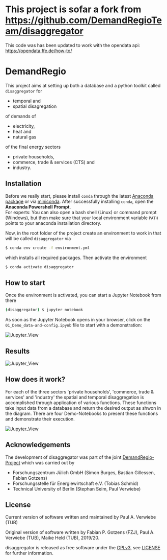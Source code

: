 # This project is sofar a fork from https://github.com/DemandRegioTeam/disaggregator
This code was has been updated to work with the opendata api: https://opendata.ffe.de/how-to/
 
# DemandRegio

This project aims at setting up both a database and a python toolkit called `disaggregator` for
- temporal and
- spatial disagregation

of demands of 
- electricity,
- heat and
- natural gas

of the final energy sectors
- private households,
- commerce, trade & services (CTS) and
- industry.


## Installation

Before we really start, please install `conda` through the latest [Anaconda package](https://www.anaconda.com/distribution/) or via [miniconda](https://docs.conda.io/en/latest/miniconda.html). After successfully installing `conda`, open the **Anaconda Powershell Prompt**.  
For experts: You can also open a bash shell (Linux) or command prompt (Windows), but then make sure that your local environment variable `PATH` points to your anaconda installation directory.

Now, in the root folder of the project create an environment to work in that will be called `disaggregator` via

```bash
$ conda env create -f environment.yml
```

which installs all required packages. Then activate the environment

```bash
$ conda activate disaggregator
```

## How to start

Once the environment is activated, you can start a Jupyter Notebook from there

```bash
(disaggregator) $ jupyter notebook
```

As soon as the Jupyter Notebook opens in your browser, click on the `01_Demo_data-and-config.ipynb` file to start with a demonstration:

![Jupyter_View][img_01]

[img_01]: img/jupyter_notebook.png "Jupyter Notebook View"

## Results

![Jupyter_View][img_02]

[img_02]: img/spatial_elc_by_household_sizes.png "Year Electricity Consumption of Private Households"

## How does it work?

For each of the three sectors 'private households', 'commerce, trade & services' and 'industry' the spatial and temporal disaggregation is accomplished through application of various functions. These functions take input data from a database and return the desired output as shwon in the diagram. There are four Demo-Notebooks to present these functions and demonstrate their execution.

![Jupyter_View][img_03]

[img_03]: img/model_overview.png "Schematic diagram of modelling approach"

## Acknowledgements

The development of disaggregator was part of the joint [DemandRegio-Project](https://www.ffe.de/en/topics-and-methods/production-and-market/736-harmonization-and-development-of-methods-for-a-spatial-and-temporal-resolution-of-energy-demands-demandregio) which was carried out by

- Forschungszentrum Jülich GmbH (Simon Burges, Bastian Gillessen, Fabian Gotzens)
- Forschungsstelle für Energiewirtschaft e.V. (Tobias Schmid)
- Technical University of Berlin (Stephan Seim, Paul Verwiebe)

## License

Current version of software written and maintained by Paul A. Verwiebe (TUB)

Original version of software written by Fabian P. Gotzens (FZJ), Paul A. Verwiebe (TUB), Maike Held (TUB), 2019/20.

disaggregator is released as free software under the [GPLv3](http://www.gnu.org/licenses/gpl-3.0.en.html), see [LICENSE](LICENSE) for further information.

